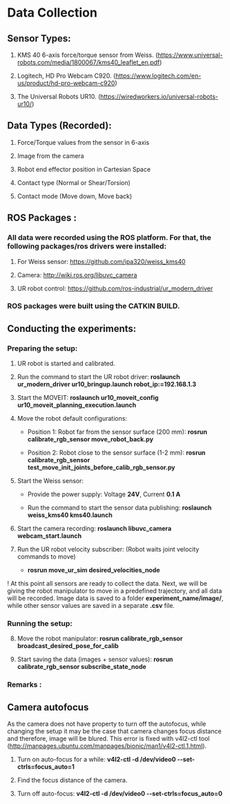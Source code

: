# Data Collection

## Sensor Types:

1) KMS 40 6-axis force/torque sensor from Weiss. (https://www.universal-robots.com/media/1800067/kms40_leaflet_en.pdf) 

2) Logitech, HD Pro Webcam C920. (https://www.logitech.com/en-us/product/hd-pro-webcam-c920)

3) The Universal Robots UR10. (https://wiredworkers.io/universal-robots-ur10/)


## Data Types (Recorded):

1) Force/Torque values from the sensor in 6-axis
 
2) Image from the camera

3) Robot end effector position in Cartesian Space

4) Contact type (Normal or Shear/Torsion)

4) Contact mode (Move down, Move back)


## ROS Packages :

### All data were recorded using the ROS platform. For that, the following packages/ros drivers were installed:


1) For Weiss sensor: https://github.com/ipa320/weiss_kms40

2) Camera: http://wiki.ros.org/libuvc_camera
 
3) UR robot control: https://github.com/ros-industrial/ur_modern_driver


### ROS packages were built using the CATKIN BUILD. 


## Conducting the experiments:

### Preparing the setup:

1) UR robot is started and calibrated. 

2) Run the command to start the UR robot driver: **roslaunch ur_modern_driver ur10_bringup.launch robot_ip:=192.168.1.3**

3) Start the MOVEIT: **roslaunch ur10_moveit_config ur10_moveit_planning_execution.launch** 

4) Move the robot default configurations:
	- Position 1: Robot far from the sensor surface (200 mm): **rosrun calibrate_rgb_sensor move_robot_back.py**
	 
	- Position 2: Robot close to the sensor surface (1-2 mm): **rosrun calibrate_rgb_sensor test_move_init_joints_before_calib_rgb_sensor.py**

5) Start the Weiss sensor: 
	- Provide the power supply: Voltage **24V**, Current **0.1 A** 
	
	- Run the command to start the sensor data publishing: **roslaunch weiss_kms40 kms40.launch** 

6) Start the camera recording: **roslaunch libuvc_camera webcam_start.launch**


7) Run the UR robot velocity subscriber: (Robot waits joint velocity commands to move)
	- **rosrun move_ur_sim desired_velocities_node**

! At this point all sensors are ready to collect the data. Next, we will be giving the robot manipulator to move in a predefined trajectory, and all data will be recorded. Image data is saved to a folder **experiment_name/image/**, while other sensor values are saved in a separate **.csv** file. 


### Running the setup: 

8) Move the robot manipulator: **rosrun calibrate_rgb_sensor broadcast_desired_pose_for_calib**

9) Start saving the data (images + sensor values): **rosrun calibrate_rgb_sensor subscribe_state_node**


### Remarks :


## Camera autofocus

As the camera does not have property to turn off the autofocus, while changing the setup it may be the case that camera changes focus distance and therefore, image will be blured. This error is fixed with v4l2-ctl tool (http://manpages.ubuntu.com/manpages/bionic/man1/v4l2-ctl.1.html).

1) Turn on auto-focus for a while: **v4l2-ctl -d /dev/video0 --set-ctrls=focus_auto=1**

2) Find the focus distance of the camera. 

3) Turn off auto-focus: **v4l2-ctl -d /dev/video0 --set-ctrls=focus_auto=0**

